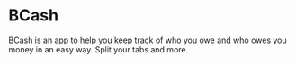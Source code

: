 # BCash
BCash is an app to help you keep track of who you owe and who owes you money in an easy way. Split your tabs and more.
